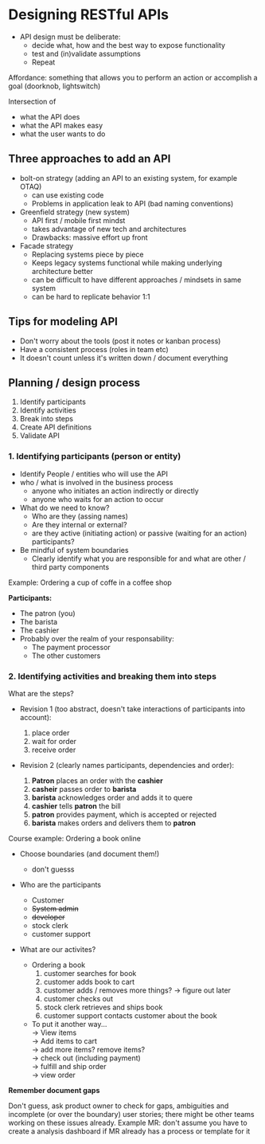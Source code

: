 # Designing RESTful APIs

- API design must be deliberate:
  - decide what, how and the best way to expose functionality
  - test and (in)validate assumptions
  - Repeat

Affordance: something that allows you to perform an action or accomplish a goal (doorknob, lightswitch)

Intersection of

- what the API does
- what the API makes easy
- what the user wants to do

## Three approaches to add an API

- bolt-on strategy (adding an API to an existing system, for example OTAQ)
  - can use existing code
  - Problems in application leak to API (bad naming conventions)
- Greenfield strategy (new system)
  - API first / mobile first mindst
  - takes advantage of new tech and architectures
  - Drawbacks: massive effort up front
- Facade strategy
  - Replacing systems piece by piece
  - Keeps legacy systems functional while making underlying architecture better
  - can be difficult to have different approaches / mindsets in same system
  - can be hard to replicate behavior 1:1

## Tips for modeling API

- Don't worry about the tools (post it notes or kanban process)
- Have a consistent process (roles in team etc)
- It doesn't count unless it's written down / document everything

## Planning / design process

1. Identify participants
2. Identify activities
3. Break into steps
4. Create API definitions
5. Validate API


### 1. Identifying participants (person or entity)

- Identify People / entities who will use the API
- who / what is involved in the business process
  - anyone who initiates an action indirectly or directly
  - anyone who waits for an action to occur
- What do we need to know?
  - Who are they (assing names)
  - Are they internal or external?
  - are they active (initiating action) or passive (waiting for an action) participants?
- Be mindful of system boundaries
  - Clearly identify what you are responsible for and what are other / third party components
  
Example: Ordering a cup of coffe in a coffee shop

**Participants:**

- The patron (you)
- The barista
- The cashier
- Probably over the realm of your responsability:
  - The payment processor
  - The other customers

### 2. Identifying activities and breaking them into steps

What are the steps?

- Revision 1 (too abstract, doesn't take interactions of participants into account):
  1. place order
  2. wait for order
  3. receive order

- Revision 2 (clearly names participants, dependencies and order):
  1. **Patron** places an order with the **cashier**
  2. **casheir** passes order to **barista**
  3. **barista** acknowledges order and adds it to quere
  4. **cashier** tells **patron** the bill
  5. **patron** provides payment, which is accepted or rejected
  6. **barista** makes orders and delivers them to **patron**
   

Course example: Ordering a book online

- Choose boundaries (and document them!)
  - don't guesss

- Who are the participants
  - Customer
  - ~~System admin~~
  - ~~developer~~
  - stock clerk
  - customer support
- What are our activites? 
  - Ordering a book
    1. customer searches for book
    2. customer adds book to cart
    3. customer adds / removes more things? -> figure out later
    4. customer checks out
    5. stock clerk retrieves and ships book
    6. customer support contacts customer about the book
  - To put it another way...  
    -> View items  
    -> Add items to cart  
    -> add more items? remove items?  
    -> check out (including payment)  
    -> fulfill and ship order  
    -> view order  
  
**Remember document gaps**

Don't guess, ask product owner to check for gaps, ambiguities and incomplete (or over the boundary) user stories; there might be other teams working on these issues already. Example MR: don't assume you have to create a analysis dashboard if MR already has a process or template for it


